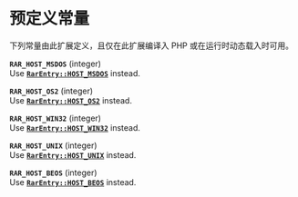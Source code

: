 预定义常量
==========

下列常量由此扩展定义，且仅在此扩展编译入 PHP 或在运行时动态载入时可用。

**`RAR_HOST_MSDOS`** (<span class="type">integer</span>)  
<span class="simpara"> Use
<a href="/class/rarentry.html#" class="link"><strong><code>RarEntry::HOST_MSDOS</code></strong></a>
instead. </span>

**`RAR_HOST_OS2`** (<span class="type">integer</span>)  
<span class="simpara"> Use
<a href="/class/rarentry.html#" class="link"><strong><code>RarEntry::HOST_OS2</code></strong></a>
instead. </span>

**`RAR_HOST_WIN32`** (<span class="type">integer</span>)  
<span class="simpara"> Use
<a href="/class/rarentry.html#" class="link"><strong><code>RarEntry::HOST_WIN32</code></strong></a>
instead. </span>

**`RAR_HOST_UNIX`** (<span class="type">integer</span>)  
<span class="simpara"> Use
<a href="/class/rarentry.html#" class="link"><strong><code>RarEntry::HOST_UNIX</code></strong></a>
instead. </span>

**`RAR_HOST_BEOS`** (<span class="type">integer</span>)  
<span class="simpara"> Use
<a href="/class/rarentry.html#" class="link"><strong><code>RarEntry::HOST_BEOS</code></strong></a>
instead. </span>
